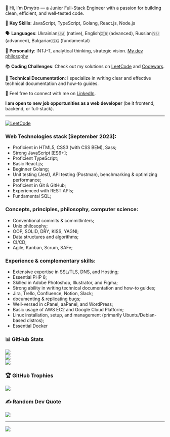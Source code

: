 👋 Hi, I'm Dmytro — a Junior Full-Stack Engineer with a passion for building clean, efficient, and well-tested code.

🌟 **Key Skills**: JavaScript, TypeScript, Golang, React.js, Node.js

🗣️ **Languages**: Ukrainian🇺🇦 (native), English🇬🇧 (advanced), Russian🇷🇺 (advanced), Bulgarian🇧🇬 (fundamental)

🧠 **Personality**: INTJ-T, analytical thinking, strategic vision. [My dev philosophy](https://github.com/dmltdev/dmltdev/blob/main/dev_philosophy.md)

📚 **Coding Challenges**: Check out my solutions on [LeetCode](https://leetcode.com/matthewmonroe/) and [Codewars](https://www.codewars.com/users/dmlt/).

📝 **Technical Documentation**: I specialize in writing clear and effective technical documentation and how-to guides.


🤙 Feel free to connect with me on [LinkedIn](https://www.linkedin.com/in/dmytro-lutsenko-ba86a322a/).

**I am open to new job opportunities as a web developer** (be it frontend, backend, or full-stack).

---
[![LeetCode](https://leetcard.jacoblin.cool/matthewmonroe?theme=nord&font=Fira%20Code)](https://leetcode.com/matthewmonroe/)

### Web Technologies stack [September 2023]:
- Proficient in HTML5, CSS3 (with CSS BEM), Sass;
- Strong JavaScript [ES6+];
- Proficient TypeScript;
- Basic React.js;
- Beginner Golang;
- Unit testing (Jest), API testing (Postman), benchmarking & optimizing performance;
- Proficient in Git & GitHub; 
- Experienced with REST APIs;
- Fundamental SQL;

### Concepts, principles, philosophy, computer science:
- Conventional commits & commitlinters;
- Unix philosophy;
- OOP, SOLID, DRY, KISS, YAGNI;
- Data structures and algorithms;
- CI/CD;
- Agile, Kanban, Scrum, SAFe;

### Experience & complementary skills:
- Extensive expertise in SSL/TLS, DNS, and Hosting;
- Essential PHP 8;
- Skilled in Adobe Photoshop, Illustrator, and Figma;
- Strong ability in writing technical documentation and how-to guides;
- Jira, Trello, Confluence, Notion, Slack;
- documenting & replicating bugs;
- Well-versed in cPanel, aaPanel, and WordPress;
- Basic usage of AWS EC2 and Google Cloud Platform;
- Linux installation, setup, and management (primarily Ubuntu/Debian-based distros);
- Essential Docker

### 📊 GitHub Stats
![](https://github-readme-stats.vercel.app/api?username=dmltdev&theme=dracula&hide_border=false&include_all_commits=false&count_private=false)<br/>
![](https://github-readme-streak-stats.herokuapp.com/?user=dmltdev&theme=dracula&hide_border=false)<br/>
![](https://github-readme-stats.vercel.app/api/top-langs/?username=dmltdev&theme=dracula&hide_border=false&include_all_commits=false&count_private=false&layout=compact)

### 🏆 GitHub Trophies
![](https://github-profile-trophy.vercel.app/?username=dmltdev&theme=dracula&no-frame=false&no-bg=true&margin-w=4)

### ✍️ Random Dev Quote
![](https://quotes-github-readme.vercel.app/api?type=horizontal&theme=tokyonight)

---
[![](https://visitcount.itsvg.in/api?id=dmltdev&icon=9&color=6)](https://visitcount.itsvg.in)

<!-- Proudly created with GPRM ( https://gprm.itsvg.in ) -->
